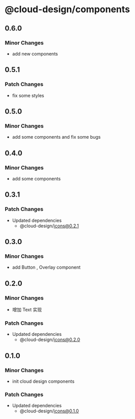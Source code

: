 # @cloud-design/components

## 0.6.0

### Minor Changes

- add new components

## 0.5.1

### Patch Changes

- fix some styles

## 0.5.0

### Minor Changes

- add some components and fix some bugs

## 0.4.0

### Minor Changes

- add some components

## 0.3.1

### Patch Changes

- Updated dependencies
  - @cloud-design/icons@0.2.1

## 0.3.0

### Minor Changes

- add Button , Overlay component

## 0.2.0

### Minor Changes

- 增加 Text 实现

### Patch Changes

- Updated dependencies
  - @cloud-design/icons@0.2.0

## 0.1.0

### Minor Changes

- init cloud design components

### Patch Changes

- Updated dependencies
  - @cloud-design/icons@0.1.0
